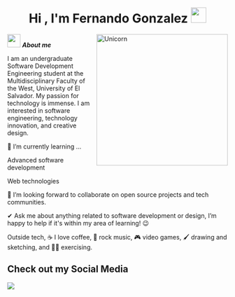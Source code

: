 <h1 align="center">Hi , I'm Fernando Gonzalez <img src="https://media.giphy.com/media/hvRJCLFzcasrR4ia7z/giphy.gif" width="35"></h1>
<img align="right" width=300px alt="Unicorn" src="https://c.tenor.com/GN73MKBawZYAAAAi/busy-cute.gif" />

<img src="https://media.giphy.com/media/ObNTw8Uzwy6KQ/giphy.gif" width="30px">&nbsp;***About me***

I am an undergraduate Software Development Engineering student at the Multidisciplinary Faculty of the West, University of El Salvador. My passion for technology is immense.
    I am interested in software engineering, technology innovation, and creative design.

  🌱 I’m currently learning ...

  Advanced software development

  Web technologies

👯 I’m looking forward to collaborate on open source projects and tech communities.

✔ Ask me about anything related to software development or design, I’m happy to help if it's within my area of learning! 😉<br>

Outside tech, ☕ I love coffee, 🎸 rock music, 🎮 video games, 🖌️ drawing and sketching, and 🏋️‍♂️ exercising.
## Check out my Social Media

<a href= "https://www.instagram.com/fer.nando_gc/">
    <img src="https://img.shields.io/badge/Instagram-%23E4405F.svg?style=for-the-badge&logo=Instagram&logoColor=white">
</a>


